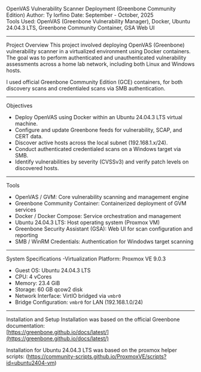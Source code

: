 OpenVAS Vulnerability Scanner Deployment (Greenbone Community Edition)
Author: Ty Iorfino
Date: September - October, 2025  
Tools Used: OpenVAS (Greenbone Vulnerability Manager), Docker, Ubuntu 24.04.3 LTS, Greenbone Community Container, GSA Web UI  

---

Project Overview
This project involved deploying OpenVAS (Greenbone) vulnerability scanner in a virtualized environment using Docker containers.  
The goal was to perform authenticated and unauthenticated vulnerability assessments across a home lab network, including both Linux and Windows hosts.

I used official Greenbone Community Edition (GCE) containers, for both discovery scans and credentialed scans via SMB authentication.

---

Objectives
- Deploy OpenVAS using Docker within an Ubuntu 24.04.3 LTS virtual machine.  
- Configure and update Greenbone feeds for vulnerability, SCAP, and CERT data.  
- Discover active hosts across the local subnet (192.168.1.x/24).  
- Conduct authenticated credentialed scans on a Windows target via SMB.  
- Identify vulnerabilities by severity (CVSSv3) and verify patch levels on discovered hosts.  

---

Tools 
- OpenVAS / GVM: Core vulnerability scanning and management engine 
- Greenbone Community Container: Containerized deployment of GVM services 
- Docker / Docker Compose: Service orchestration and management 
- Ubuntu 24.04.3 LTS: Host operating system (Proxmox VM) 
- Greenbone Security Assistant (GSA): Web UI for scan configuration and reporting 
- SMB / WinRM Credentials: Authentication for Windodws target scanning 

---

System Specifications
-Virtualization Platform: Proxmox VE 9.0.3
- Guest OS: Ubuntu 24.04.3 LTS 
- CPU: 4 vCores 
- Memory: 23.4 GiB 
- Storage: 60 GB qcow2 disk 
- Network Interface: VirtIO bridged via `vmbr0` 
- Bridge Configuration:  `vmbr0` for LAN (192.168.1.0/24) 

---

Installation and Setup
Installation was based on the official Greenbone documentation:  
[https://greenbone.github.io/docs/latest/](https://greenbone.github.io/docs/latest/)

Installation for Ubuntu 24.04.3 LTS was based on the proxmox helper scripts:
(https://community-scripts.github.io/ProxmoxVE/scripts?id=ubuntu2404-vm)

